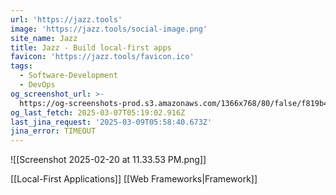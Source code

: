 ```yaml
---
url: 'https://jazz.tools'
image: 'https://jazz.tools/social-image.png'
site_name: Jazz
title: Jazz - Build local-first apps
favicon: 'https://jazz.tools/favicon.ico'
tags:
  - Software-Development
  - DevOps
og_screenshot_url: >-
  https://og-screenshots-prod.s3.amazonaws.com/1366x768/80/false/f819b4e701a2dc494be75f972972c0057931844a646b33467a69ea98f9c4f435.jpeg
og_last_fetch: 2025-03-07T05:19:02.916Z
last_jina_request: '2025-03-09T05:58:40.673Z'
jina_error: TIMEOUT
---
```

![[Screenshot 2025-02-20 at 11.33.53 PM.png]]

[[Local-First Applications]]
[[Web Frameworks|Framework]]

